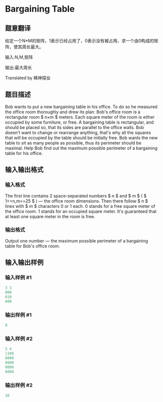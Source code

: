 # Bargaining Table

## 题意翻译

给定一个N*M的矩阵，1表示已经占用了，0表示没有被占用，求一个由0构成的矩阵，使其周长最大。

输入:N,M,矩阵

输出:最大周长

Translated by 稀神探女

## 题目描述

Bob wants to put a new bargaining table in his office. To do so he measured the office room thoroughly and drew its plan: Bob's office room is a rectangular room $ n×m $ meters. Each square meter of the room is either occupied by some furniture, or free. A bargaining table is rectangular, and should be placed so, that its sides are parallel to the office walls. Bob doesn't want to change or rearrange anything, that's why all the squares that will be occupied by the table should be initially free. Bob wants the new table to sit as many people as possible, thus its perimeter should be maximal. Help Bob find out the maximum possible perimeter of a bargaining table for his office.

## 输入输出格式

### 输入格式

The first line contains 2 space-separated numbers $ n $ and $ m $ ( $ 1<=n,m<=25 $ ) — the office room dimensions. Then there follow $ n $ lines with $ m $ characters 0 or 1 each. 0 stands for a free square meter of the office room. 1 stands for an occupied square meter. It's guaranteed that at least one square meter in the room is free.

### 输出格式

Output one number — the maximum possible perimeter of a bargaining table for Bob's office room.

## 输入输出样例

### 输入样例 #1

```cpp
3 3
000
010
000

```
### 输出样例 #1

```cpp
8

```
### 输入样例 #2

```cpp
5 4
1100
0000
0000
0000
0000

```
### 输出样例 #2

```cpp
16

```
